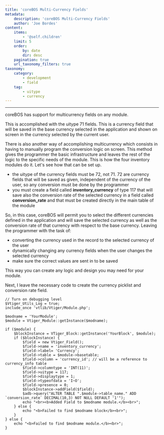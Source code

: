 ```yaml
---
title: 'coreBOS Multi-Currency Fields'
metadata:
    description: 'coreBOS Multi-Currency Fields'
    author: 'Joe Bordes'
content:
    items:
        - '@self.children'
    limit: 5
    order:
        by: date
        dir: desc
    pagination: true
    url_taxonomy_filters: true
taxonomy:
    category:
        - development 
        - field
    tag:
        - uitype
        - currency
---
```

---
coreBOS has support for multicurrency fields on any module.

This is accomplished with the uitype 71 fields. This is a currency field
that will be saved in the base currency selected in the application and
shown on screen in the currency selected by the current user.

There is also another way of accomplishing multicurrency which consists
in having to manually program the conversion logic on screen. This
method gives the programmer the basic infrastructure and leaves the rest
of the logic to the specific needs of the module. This is how the four
inventory modules do it. Let's see how that can be set up.

-   the uitype of the currency fields must be 72, not 71. 72 are
    currency fields that will be saved as given, independent of the
    currency of the user, so any conversion must be done by the
    programmer
-   you must create a field called **inventory\_currency** of type 117
    that will save also the conversion rate of the selected currency in
    a field called **conversion\_rate** and that must be created
    directly in the main table of the module

So, in this case, coreBOS will permit you to select the different
currencies defined in the application and will save the selected
currency as well as the conversion rate of that currency with respect to
the base currency. Leaving the programmer with the task of:

-   converting the currency used in the record to the selected currency
    of the user
-   dynamically changing any currency fields when the user changes the
    selected currency
-   make sure the correct values are sent in to be saved

This way you can create any logic and design you may need for your
module.

Next, I leave the necessary code to create the currency picklist and
conversion rate field.

    // Turn on debugging level
    $Vtiger_Utils_Log = true;
    include_once 'vtlib/Vtiger/Module.php';

    $modname = 'YourModule';
    $module = Vtiger_Module::getInstance($modname);

    if ($module) {
        $blockInstance = VTiger_Block::getInstance('YourBlock', $module);
        if ($blockInstance) {
            $field = new Vtiger_Field();
            $field->name = 'inventory_currency';
            $field->label= 'Currency';
            $field->table = $module->basetable;
            $field->column = 'currency_id'; // will be a reference to currency_info table
            $field->columntype = 'INT(11)';
            $field->uitype = 117;
            $field->displaytype = 1;
            $field->typeofdata = 'I~O';
            $field->presence = 0;
            $blockInstance->addField($field);
            $adb->query("ALTER TABLE ".$module->table_name." ADD `conversion_rate` DECIMAL(10,3) NOT NULL DEFAULT '1'");
            echo "<br><b>Added Field to $modname module.</b><br>";
        } else {
            echo "<b>Failed to find $modname block</b><br>";
        }
    } else {
        echo "<b>Failed to find $modname module.</b><br>";
    }
